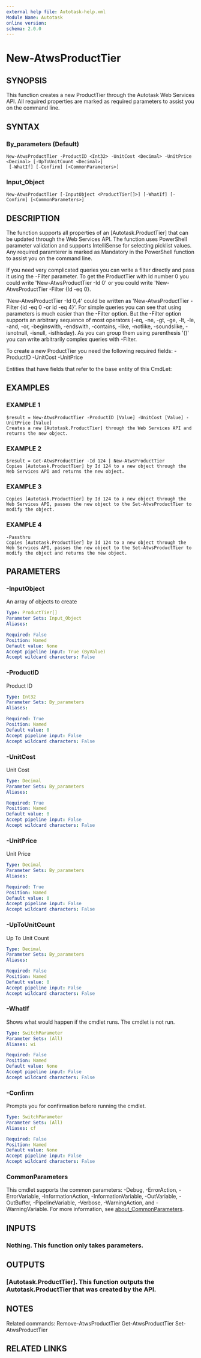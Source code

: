 ```yaml
---
external help file: Autotask-help.xml
Module Name: Autotask
online version:
schema: 2.0.0
---
```


# New-AtwsProductTier

## SYNOPSIS
This function creates a new ProductTier through the Autotask Web Services API.
All required properties are marked as required parameters to assist you on the command line.

## SYNTAX

### By_parameters (Default)
```
New-AtwsProductTier -ProductID <Int32> -UnitCost <Decimal> -UnitPrice <Decimal> [-UpToUnitCount <Decimal>]
 [-WhatIf] [-Confirm] [<CommonParameters>]
```

### Input_Object
```
New-AtwsProductTier [-InputObject <ProductTier[]>] [-WhatIf] [-Confirm] [<CommonParameters>]
```

## DESCRIPTION
The function supports all properties of an \[Autotask.ProductTier\] that can be updated through the Web Services API.
The function uses PowerShell parameter validation  and supports IntelliSense for selecting picklist values.
Any required paramterer is marked as Mandatory in the PowerShell function to assist you on the command line.

If you need very complicated queries you can write a filter directly and pass it using the -Filter parameter.
To get the ProductTier with Id number 0 you could write 'New-AtwsProductTier -Id 0' or you could write 'New-AtwsProductTier -Filter {Id -eq 0}.

'New-AtwsProductTier -Id 0,4' could be written as 'New-AtwsProductTier -Filter {id -eq 0 -or id -eq 4}'.
For simple queries you can see that using parameters is much easier than the -Filter option.
But the -Filter option supports an arbitrary sequence of most operators (-eq, -ne, -gt, -ge, -lt, -le, -and, -or, -beginswith, -endswith, -contains, -like, -notlike, -soundslike, -isnotnull, -isnull, -isthisday).
As you can group them using parenthesis '()' you can write arbitrarily complex queries with -Filter. 

To create a new ProductTier you need the following required fields:
 -ProductID
 -UnitCost
 -UnitPrice

Entities that have fields that refer to the base entity of this CmdLet:

## EXAMPLES

### EXAMPLE 1
```
$result = New-AtwsProductTier -ProductID [Value] -UnitCost [Value] -UnitPrice [Value]
Creates a new [Autotask.ProductTier] through the Web Services API and returns the new object.
```

### EXAMPLE 2
```
$result = Get-AtwsProductTier -Id 124 | New-AtwsProductTier 
Copies [Autotask.ProductTier] by Id 124 to a new object through the Web Services API and returns the new object.
```

### EXAMPLE 3
```
Copies [Autotask.ProductTier] by Id 124 to a new object through the Web Services API, passes the new object to the Set-AtwsProductTier to modify the object.
```

### EXAMPLE 4
```
-Passthru
Copies [Autotask.ProductTier] by Id 124 to a new object through the Web Services API, passes the new object to the Set-AtwsProductTier to modify the object and returns the new object.
```

## PARAMETERS

### -InputObject
An array of objects to create

```yaml
Type: ProductTier[]
Parameter Sets: Input_Object
Aliases:

Required: False
Position: Named
Default value: None
Accept pipeline input: True (ByValue)
Accept wildcard characters: False
```

### -ProductID
Product ID

```yaml
Type: Int32
Parameter Sets: By_parameters
Aliases:

Required: True
Position: Named
Default value: 0
Accept pipeline input: False
Accept wildcard characters: False
```

### -UnitCost
Unit Cost

```yaml
Type: Decimal
Parameter Sets: By_parameters
Aliases:

Required: True
Position: Named
Default value: 0
Accept pipeline input: False
Accept wildcard characters: False
```

### -UnitPrice
Unit Price

```yaml
Type: Decimal
Parameter Sets: By_parameters
Aliases:

Required: True
Position: Named
Default value: 0
Accept pipeline input: False
Accept wildcard characters: False
```

### -UpToUnitCount
Up To Unit Count

```yaml
Type: Decimal
Parameter Sets: By_parameters
Aliases:

Required: False
Position: Named
Default value: 0
Accept pipeline input: False
Accept wildcard characters: False
```

### -WhatIf
Shows what would happen if the cmdlet runs.
The cmdlet is not run.

```yaml
Type: SwitchParameter
Parameter Sets: (All)
Aliases: wi

Required: False
Position: Named
Default value: None
Accept pipeline input: False
Accept wildcard characters: False
```

### -Confirm
Prompts you for confirmation before running the cmdlet.

```yaml
Type: SwitchParameter
Parameter Sets: (All)
Aliases: cf

Required: False
Position: Named
Default value: None
Accept pipeline input: False
Accept wildcard characters: False
```

### CommonParameters
This cmdlet supports the common parameters: -Debug, -ErrorAction, -ErrorVariable, -InformationAction, -InformationVariable, -OutVariable, -OutBuffer, -PipelineVariable, -Verbose, -WarningAction, and -WarningVariable. For more information, see [about_CommonParameters](http://go.microsoft.com/fwlink/?LinkID=113216).

## INPUTS

### Nothing. This function only takes parameters.
## OUTPUTS

### [Autotask.ProductTier]. This function outputs the Autotask.ProductTier that was created by the API.
## NOTES
Related commands:
Remove-AtwsProductTier
 Get-AtwsProductTier
 Set-AtwsProductTier

## RELATED LINKS
